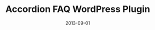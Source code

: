 ---
title: Accordion FAQ WordPress Plugin
date: 2013-09-01
type: WordPress
excerpt: Frequently asked questions plugin for WordPress.
envato: https://codecanyon.net/item/accordion-faq-wordpress-plugin/5493363
github: 
---